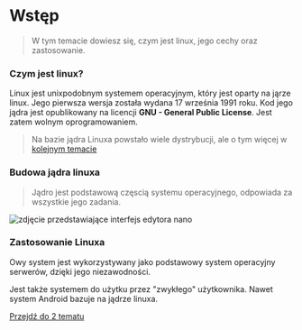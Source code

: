 # Wstęp

> W tym temacie dowiesz się, czym jest linux, jego cechy oraz zastosowanie.

### Czym jest linux?

Linux jest unixpodobnym systemem operacyjnym, który jest oparty na jąrze linux. Jego pierwsza wersja została wydana 17 września 1991 roku. Kod jego jądra jest opublikowany na licencji **GNU - General Public License**. Jest zatem wolnym oprogramowaniem.

> Na bazie jądra Linuxa powstało wiele dystrybucji, ale o tym więcej w [ kolejnym temacie](/content/r1/t26)

### Budowa jądra linuxa

> Jądro jest podstawową częscią systemu operacyjnego, odpowiada za wszystkie jego zadania. 

![zdjęcie przedstawiające interfejs edytora nano](http://host.wojciechczapkowicz.pl/lwsrc/budowa.gif)


### Zastosowanie Linuxa

Owy system jest wykorzystywany jako podstawowy system operacyjny serwerów, dzięki jego niezawodności.

Jest także systemem do użytku przez "zwykłego" użytkownika. Nawet system Android bazuje na jądrze linuxa.

[Przejdź do 2 tematu](/content/r1/t2)